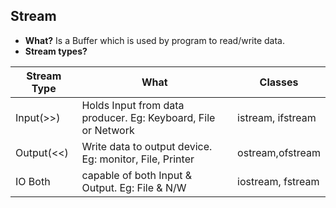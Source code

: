 ## Stream
- **What?** Is a Buffer which is used by program to read/write data. 
- **Stream types?**

|Stream Type|What|Classes|
|---|---|---|
|Input(>>)|Holds Input from data producer. Eg: Keyboard, File or Network|istream, ifstream|
|Output(<<)|Write data to output device. Eg: monitor, File, Printer|ostream,ofstream|
|IO Both|capable of both Input & Output. Eg: File & N/W|iostream, fstream|

